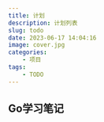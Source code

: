 ```yaml
---
title: 计划
description: 计划列表
slug: todo
date: 2023-06-17 14:04:16
image: cover.jpg
categories:
    - 项目
tags:
    - TODO
---
```


## Go学习笔记